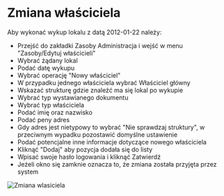 # Zmiana właściciela

Aby wykonać wykup lokalu z datą 2012-01-22 należy:

- Przejść do zakładki Zasoby Administracja i wejść w menu "Zasoby/Edytuj właścicieli"
- Wybrać żądany lokal
- Podać datę wykupu
- Wybrać operację "Nowy właściciel"
- W przypadku jednego właściciela wybrać Właściciel główny
- Wskazać strukturę gdzie znaleźć ma się lokal po wykupie
- Wybrać typ wystawianego dokumentu
- Wybrać typ właściciela
- Podać imię oraz nazwisko
- Podać peny adres
- Gdy adres jest nietypowy to wybrać "Nie sprawdzaj struktury", w przeciwnym wypadku pozostawić domyślne ustawienie
- Podać potencjalne inne informacje dotyczące nowego właściciela
- Kliknąć "Dodaj" aby pozycja dodała się do listy
- Wpisać swoje hasło logowania i kliknąć Zatwierdź
- Jeżeli okno się zamknie oznacza to, że zmiana została przyjęta przez system

![Zmiana wlasiciela](zmianawlasciciela.gif)